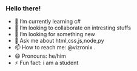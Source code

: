 ### Hello there!
- 🌱 I’m currently learning c#
- 👯 I’m looking to collaborate on intresting stuffs
- 🤔 I’m looking for something new
- 💬 Ask me about html,css,js,node,py
- 📫 How to reach me: @vizronix .
- 😄 Pronouns: he/him
- ⚡ Fun fact: i am a student
